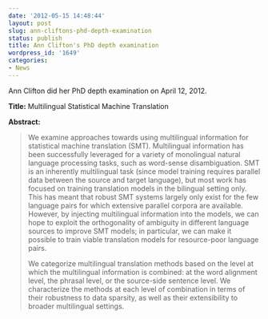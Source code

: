 ```yaml
---
date: '2012-05-15 14:48:44'
layout: post
slug: ann-cliftons-phd-depth-examination
status: publish
title: Ann Clifton's PhD depth examination
wordpress_id: '1649'
categories:
- News
---
```


Ann Clifton did her PhD depth examination on April 12, 2012.

**Title:** Multilingual Statistical Machine Translation

**Abstract:**
> We examine approaches towards using multilingual information for statistical machine translation (SMT). Multilingual information has been successfully leveraged for a variety of monolingual natural language processing tasks, such as word-sense disambiguation. SMT is an inherently multilingual task (since model training requires parallel data between the source and target language), but most work has focused on training translation models in the bilingual setting only. This has meant that robust SMT systems largely only exist for the few language pairs for which extensive parallel corpora are available. However, by injecting multilingual information into the models, we can hope to exploit the orthogonality of ambiguity in different language sources to improve SMT models; in particular, we can make it possible to train viable translation models for resource-poor language pairs.
>
> We categorize multilingual translation methods based on the level at which the multilingual information is combined: at the word alignment level, the phrasal level, or the source-side sentence level. We characterize the methods at each level of combination in terms of their robustness to data sparsity, as well as their extensibility to broader multilingual settings.

